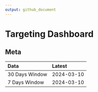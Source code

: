 ```yaml
---
output: github_document
---
```


# Targeting Dashboard



## Meta


|Data           |Latest     |
|:--------------|:----------|
|30 Days Window |2024-03-10 |
|7 Days Window  |2024-03-10 |
